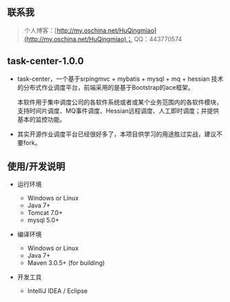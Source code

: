 ﻿## 联系我
> 个人博客：[http://my.oschina.net/HuQingmiao](http://my.oschina.net/HuQingmiao)；
> QQ：443770574


## task-center-1.0.0
*    task-center，一个基于srpingmvc + mybatis + mysql + mq + hessian 技术的分布式作业调度平台，前端采用的是基于Bootstrap的ace框架。<p/> 本软件用于集中调度公司的各软件系统或者或某个业务范围内的各软件模块，支持时间片调度、MQ事件调度、Hessian远程调度、人工即时调度；并提供基本的监控功能。
*    其实开源作业调度平台已经很好多了，本项目供学习的用途胜过实战，建议不要fork。


## 使用/开发说明
* 运行环境
     * Windows or Linux
     * Java 7+
     * Tomcat 7.0+
     * mysql 5.0+

* 编译环境
     * Windows or Linux
     * Java 7+
     * Maven 3.0.5+ (for building)

* 开发工具
     * IntelliJ IDEA / Eclipse

